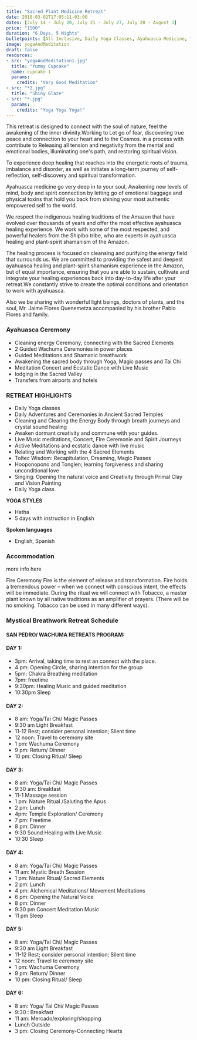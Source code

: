 ```yaml
---
title: "Sacred Plant Medicine Retreat"
date: 2018-03-02T17:05:11-03:00
dates: [July 14 - July 20, July 21 - July 27, July 28 - August 3]
price: "1500"
duration: "6 Days, 5 Nights"
bulletpoints: [All Inclusive, Daily Yoga Classes, Ayahuasca Medicine, "Local, Organic Meals"]
image: yogaAndMeditation
draft: false
resources:
- src: "yogaAndMeditation1.jpg"
  title: "Yummy Cupcake"
  name: cupcake-1
  params: 
    credits: "Very Good Meditation"
- src: "*2.jpg"
  title: "Shiny Glaze"
- src: "*.jpg"
  params: 
    credits: "Yoga Yoga Yoga!"
---
```

This retreat is designed to connect with the soul of nature, feel the awakening of the inner divinity.Working to Let go of fear, discovering true  peace and connection to your heart and to the Cosmos. in a process with contribute to  Releasing  all tension and negativity from the mental and emotional bodies, illuminating one's path, and restoring spiritual vision.
	
To experience deep healing that reaches into the energetic roots of trauma, imbalance and disorder, as well as initiates a long-term journey of self-reflection, self-discovery and spiritual transformation.

Ayahuasca medicine go very deep in to your soul,  Awakening  new levels of mind, body and spirit connection by letting go of emotional baggage and physical toxins that hold you back from shining your most authentic empowered self to the world. 

We  respect the indigenous healing traditions of the Amazon that have evolved over thousands of years and offer the most effective ayahuasca healing experience. We work with some of the most respected, and powerful healers from the Shipibo tribe, who are experts in ayahuasca healing and plant-spirit shamanism of the Amazon.

The healing process is focused on cleansing and purifying the energy field that surrounds us. We are committed to providing the safest and deepest ayahuasca healing and plant-spirit shamanism experience in the Amazon, but of equal importance, ensuring that you are able to sustain, cultivate and integrate your healing experiences back into day-to-day life after your retreat.We constantly strive to create the optimal conditions and orientation to work with ayahuasca.

Also we be sharing with wonderful light beings, doctors of plants, and the soul, Mr. Jaime Flores Quenemetza accompanied by his brother Pablo Flores and family. 


### Ayahuasca Ceremony
* Cleaning energy Ceremony, connecting with the Sacred  Elements
* 2 Guided Wachuma Ceremonies in power places 
* Guided Meditations and Shamanic breathwork
* Awakening the sacred body through Yoga, Magic passes and Tai Chi
* Meditation Concert and Ecstatic Dance with Live Music
* lodging in the Sacred Valley
* Transfers from airports and hotels

### RETREAT HIGHLIGHTS

* Daily Yoga classes
* Daily Adventures and Ceremonies in Ancient Sacred Temples
* Cleaning and Clearing the Energy Body through  breath journeys and crystal sound healing 
* Awaken dormant creativity and commune with your guides.
* Live Music meditations, Concert, FIre Ceremonie and Spirit Journeys
* Active Meditations and ecstatic dance with live music
* Relating and Working with the 4 Sacred Elements 
* Toltec Wisdom: Recapitulation, Dreaming, Magic Passes
 * Hooponopono and Tonglen; learning forgiveness and sharing unconditional love
* Singing: Opening the natural voice and Creativity through Primal Clay and Vision Painting
* Daily Yoga class 



**YOGA STYLES**

* Hatha
* 5 days with instruction in English

**Spoken languages**

* English, Spanish

### Accommodation

more info here 

Fire Ceremony
Fire is the element of release and transformation. Fire holds a tremendous power – when we connect with conscious intent, the effects will be immediate. During the ritual we will connect with Tobacco, a master plant known by all native traditions as an amplifier of prayers. (There will be no smoking. Tobacco can be used in many different ways).


### Mystical Breathwork Retreat Schedule





#### SAN PEDRO/ WACHUMA RETREATS PROGRAM:

#### DAY 1:  
* 3pm:  Arrival, taking time to rest an connect with the place.
* 4 pm: Opening Circle, sharing intention for the group
* 5pm:  Chakra Breathing meditation
* 7pm:  freetime
* 9:30pm:  Healing Music and guided meditation
* 10:30pm Sleep 

#### DAY 2:
* 8 am: Yoga/Tai Chi/ Magic Passes
* 9:30 am Light Breakfast
* 11-12 Rest; consider personal intention; Silent time
* 12 noon: Travel to ceremony site
* 1 pm:  Wachuma Ceremony
* 9 pm:  Return/ Dinner
* 10 pm: Closing Ritual/ Sleep

#### DAY 3:
* 8 am: Yoga/Tai Chi/ Magic Passes
* 9:30 am: Breakfast
* 11-1 Massage session
* 1 pm: Nature Ritual /Saluting the Apus
* 2 pm: Lunch
* 4pm: Temple Exploration/ Ceremony
* 7 pm: Freetime
* 8 pm: Dinner
* 9:30 Sound Healing with Live Music
* 10:30 Sleep

#### DAY 4:
* 8 am: Yoga/Tai Chi/ Magic Passes
* 11 am:  Mystic Breath Session
* 1 pm: Nature Ritual/ Sacred Elements
* 2 pm: Lunch
* 4 pm: Alchemical Meditations/ Movement Meditations
* 6 pm: Opening the Natural Voice
* 8 pm: Dinner
* 9:30 pm Concert Meditation Music
* 11 pm Sleep

#### DAY 5:
* 8 am: Yoga/Tai Chi/ Magic Passes
* 9:30 am Light Breakfast
* 11-12 Rest; consider personal intention; Silent time
* 12 noon: Travel to ceremony site
* 1 pm:  Wachuma Ceremony
* 9 pm:  Return/ Dinner
* 10 pm: Closing Ritual/ Sleep

#### DAY 6:
* 8 am: Yoga/ Tai Chi/ Magic Passes
* 9:30 :  Breakfast
* 11 am: Mercado/exploring/shopping 
* Lunch Outside
* 3 pm: Closing Ceremony-Connecting Hearts
